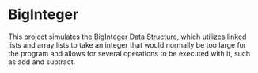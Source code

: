 # BigInteger
This project simulates the BigInteger Data Structure, which utilizes linked lists and array lists to take an integer that would normally be too large for the program and  allows for several operations to be executed with it, such as add and subtract.
